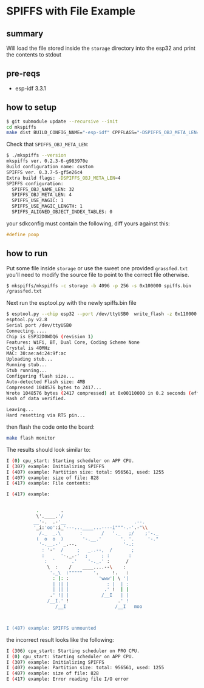 # SPIFFS with File Example

## summary

Will load the file stored inside the `storage` directory into the esp32 and print the contents to stdout

## pre-reqs

- esp-idf 3.3.1

## how to setup

```bash
$ git submodule update --recursive --init
cd mkspiffs
make dist BUILD_CONFIG_NAME="-esp-idf" CPPFLAGS="-DSPIFFS_OBJ_META_LEN=4"
```

Check that `SPIFFS_OBJ_META_LEN`:

```bash
$ ./mkspiffs --version
mkspiffs ver. 0.2.3-6-g983970e
Build configuration name: custom
SPIFFS ver. 0.3.7-5-gf5e26c4
Extra build flags: -DSPIFFS_OBJ_META_LEN=4
SPIFFS configuration:
  SPIFFS_OBJ_NAME_LEN: 32
  SPIFFS_OBJ_META_LEN: 4
  SPIFFS_USE_MAGIC: 1
  SPIFFS_USE_MAGIC_LENGTH: 1
  SPIFFS_ALIGNED_OBJECT_INDEX_TABLES: 0
```

your sdkconfig must contain the following, diff yours against this:

```c
#define poop
```

## how to run

Put some file inside `storage` or use the sweet one provided `grassfed.txt` you'll need to modify the source file to point to the correct file otherwise.


```bash
$ mkspiffs/mkspiffs -c storage -b 4096 -p 256 -s 0x100000 spiffs.bin
/grassfed.txt
```

Next run the esptool.py with the newly spiffs.bin file

```bash
$ esptool.py --chip esp32 --port /dev/ttyUSB0  write_flash -z 0x110000 spiffs.bin
esptool.py v2.8
Serial port /dev/ttyUSB0
Connecting.....
Chip is ESP32D0WDQ6 (revision 1)
Features: WiFi, BT, Dual Core, Coding Scheme None
Crystal is 40MHz
MAC: 30:ae:a4:24:9f:ac
Uploading stub...
Running stub...
Stub running...
Configuring flash size...
Auto-detected Flash size: 4MB
Compressed 1048576 bytes to 2417...
Wrote 1048576 bytes (2417 compressed) at 0x00110000 in 0.2 seconds (effective 39179.5 kbit/s)...
Hash of data verified.

Leaving...
Hard resetting via RTS pin...
```

then flash the code onto the board:

```bash
make flash monitor
```

The results should look similar to:

```bash
I (0) cpu_start: Starting scheduler on APP CPU.
I (307) example: Initializing SPIFFS
I (407) example: Partition size: total: 956561, used: 1255
I (407) example: size of file: 828
I (417) example: File contents:

I (417) example: 


           .        .
           \'.____.'/
          __'-.  .-'__                         .--.
          '_i:'oo':i_'---...____...----i"""-.-'.-"\\
            /._  _.\       :       /   '._   ;/    ;'-._
           (  o  o  )       '-.__.'       '. '.     '-."
            '-.__.-' _.--.                 '-.:
             : '-'  /     ;   _..--,  /       ;
             :      '-._.-'  ;     ; :       :
              :  `      .'    '-._.' :      /
               \  :    /    ____....--\    :
                '._\  :"""""    '.     !.   :
                 : |: :           'www'| \ '|
                 | || |              : |  | :
                 | || |             .' !  | |
                .' !| |            /__I   | |
               /__I.' !                  .' !
                  /__I                  /__I   moo



I (487) example: SPIFFS unmounted
```

the incorrect result looks like the following:

```bash
I (306) cpu_start: Starting scheduler on PRO CPU.
I (0) cpu_start: Starting scheduler on APP CPU.
I (307) example: Initializing SPIFFS
I (407) example: Partition size: total: 956561, used: 1255
I (407) example: size of file: 828
E (417) example: Error reading file I/O error
```